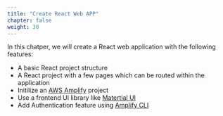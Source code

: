```yaml
---
title: "Create React Web APP"
chapter: false
weight: 30
---
```


In this chatper, we will create a React web application with the following features:

* A basic React project structure
* A React project with a few pages which can be routed within the application
* Initilize an [AWS Amplify](https://aws.amazon.com/amplify/) project
* Use a frontend UI library like [Matertial UI](https://material-ui.com/)
* Add Authentication feature using [Amplify CLI](https://aws-amplify.github.io/docs/cli-toolchain/quickstart)


